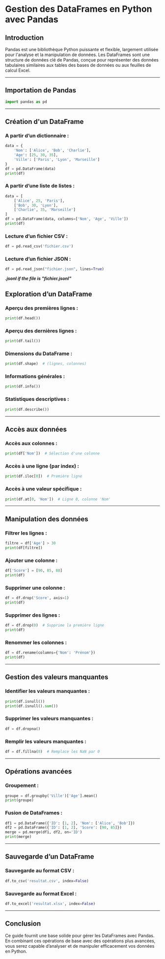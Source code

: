 # Gestion des DataFrames en Python avec Pandas

## Introduction
Pandas est une bibliothèque Python puissante et flexible, largement utilisée pour l'analyse et la manipulation de données. Les DataFrames sont une structure de données clé de Pandas, conçue pour représenter des données tabulaires similaires aux tables des bases de données ou aux feuilles de calcul Excel.

---

## Importation de Pandas
```python
import pandas as pd
```

---

## Création d'un DataFrame

### A partir d’un dictionnaire :
```python
data = {
    'Nom': ['Alice', 'Bob', 'Charlie'],
    'Age': [25, 30, 35],
    'Ville': ['Paris', 'Lyon', 'Marseille']
}
df = pd.DataFrame(data)
print(df)
```

### A partir d’une liste de listes :
```python
data = [
    ['Alice', 25, 'Paris'],
    ['Bob', 30, 'Lyon'],
    ['Charlie', 35, 'Marseille']
]
df = pd.DataFrame(data, columns=['Nom', 'Age', 'Ville'])
print(df)
```

### Lecture d’un fichier CSV :
```python
df = pd.read_csv('fichier.csv')
```

### Lecture d’un fichier JSON :
```python
df = pd.read_json("fichier.json", lines=True)
```
***.jsonl if the file is "fichier.jsonl"***

## Exploration d’un DataFrame

### Aperçu des premières lignes :
```python
print(df.head())
```

### Aperçu des dernières lignes :
```python
print(df.tail())
```

### Dimensions du DataFrame :
```python
print(df.shape)  # (lignes, colonnes)
```

### Informations générales :
```python
print(df.info())
```

### Statistiques descriptives :
```python
print(df.describe())
```

---

## Accès aux données

### Accès aux colonnes :
```python
print(df['Nom'])  # Sélection d'une colonne
```

### Accès à une ligne (par index) :
```python
print(df.iloc[0])  # Première ligne
```

### Accès à une valeur spécifique :
```python
print(df.at[0, 'Nom'])  # Ligne 0, colonne 'Nom'
```

---

## Manipulation des données

### Filtrer les lignes :
```python
filtre = df['Age'] > 30
print(df[filtre])
```

### Ajouter une colonne :
```python
df['Score'] = [90, 85, 88]
print(df)
```

### Supprimer une colonne :
```python
df = df.drop('Score', axis=1)
print(df)
```

### Supprimer des lignes :
```python
df = df.drop(0)  # Supprime la première ligne
print(df)
```

### Renommer les colonnes :
```python
df = df.rename(columns={'Nom': 'Prénom'})
print(df)
```

---

## Gestion des valeurs manquantes

### Identifier les valeurs manquantes :
```python
print(df.isnull())
print(df.isnull().sum())
```

### Supprimer les valeurs manquantes :
```python
df = df.dropna()
```

### Remplir les valeurs manquantes :
```python
df = df.fillna(0)  # Remplace les NaN par 0
```

---

## Opérations avancées

### Groupement :
```python
groupe = df.groupby('Ville')['Age'].mean()
print(groupe)
```

### Fusion de DataFrames :
```python
df1 = pd.DataFrame({'ID': [1, 2], 'Nom': ['Alice', 'Bob']})
df2 = pd.DataFrame({'ID': [1, 2], 'Score': [90, 85]})
merge = pd.merge(df1, df2, on='ID')
print(merge)
```

---

## Sauvegarde d’un DataFrame

### Sauvegarde au format CSV :
```python
df.to_csv('resultat.csv', index=False)
```

### Sauvegarde au format Excel :
```python
df.to_excel('resultat.xlsx', index=False)
```

---

## Conclusion
Ce guide fournit une base solide pour gérer les DataFrames avec Pandas. En combinant ces opérations de base avec des opérations plus avancées, vous serez capable d’analyser et de manipuler efficacement vos données en Python.
